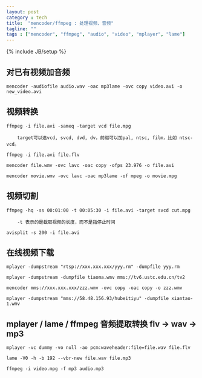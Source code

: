 ```yaml
---
layout: post
category : tech
title:  "mencoder/ffmpeg : 处理视频、音频"
tagline: ""
tags : ["mencoder", "ffmpeg", "audio", "video", "mplayer", "lame"] 
---
```

{% include JB/setup %}

## 对已有视频加音频

    mencoder -audiofile audio.wav -oac mp3lame -ovc copy video.avi -o new_video.avi

## 视频转换

    ffmpeg -i file.avi -sameq -target vcd file.mpg

        target可以选vcd, svcd, dvd, dv，前缀可以加pal, ntsc, film，比如 ntsc-vcd。

    ffmpeg -i file.avi file.flv

    mencoder file.wmv -ovc lavc -oac copy -ofps 23.976 -o file.avi

    mencoder movie.wmv -ovc lavc -oac mp3lame -of mpeg -o movie.mpg

## 视频切割

    ffmpeg -hq -ss 00:01:00 -t 00:05:30 -i file.avi -target svcd cut.mpg

        -t 表示的是截取视频的长度，而不是指停止时间

    avisplit -s 200 -i file.avi

## 在线视频下载

    mplayer -dumpstream "rtsp://xxx.xxx.xxx/yyy.rm" -dumpfile yyy.rm

    mplayer -dumpstream -dumpfile tiaoma.wmv mms://tv6.ustc.edu.cn/tv2

    mencoder mms://xxx.xxx.xxx/zzz.wmv -ovc copy -oac copy -o zzz.wmv

    mplayer -dumpstream "mms://58.48.156.93/hubeitiyu" -dumpfile xiantao-1.wmv 


## mplayer / lame / ffmpeg 音频提取转换 flv -> wav -> mp3

    mplayer -vc dummy -vo null -ao pcm:waveheader:file=file.wav file.flv

    lame -V0 -h -b 192 --vbr-new file.wav file.mp3

    ffmpeg -i video.mpg -f mp3 audio.mp3

